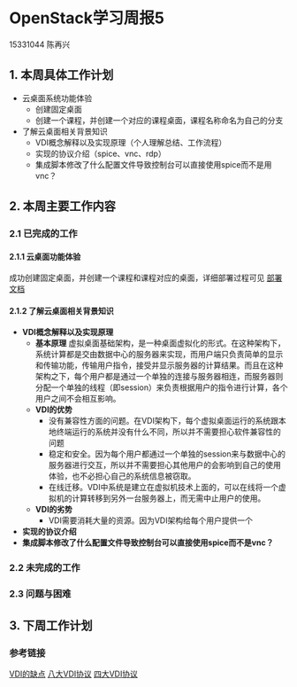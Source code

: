 # OpenStack学习周报5
15331044 陈再兴
## 1. 本周具体工作计划
- 云桌面系统功能体验
  - 创建固定桌面
  - 创建一个课程，并创建一个对应的课程桌面，课程名称命名为自己的分支
- 了解云桌面相关背景知识
  - VDI概念解释以及实现原理（个人理解总结、工作流程）
  - 实现的协议介绍（spice、vnc、rdp）
  - 集成脚本修改了什么配置文件导致控制台可以直接使用spice而不是用vnc？
## 2. 本周主要工作内容
### 2.1 已完成的工作
#### 2.1.1 云桌面功能体验
成功创建固定桌面，并创建一个课程和课程对应的桌面，详细部署过程可见 [部署文档](https://github.com/CourseCloudDesktop/cloudDesktop/blob/wcl-develop/task5/部署文档.md)
#### 2.1.2 了解云桌面相关背景知识
- **VDI概念解释以及实现原理**
  - **基本原理**  虚拟桌面基础架构，是一种桌面虚拟化的形式。在这种架构下，系统计算都是交由数据中心的服务器来实现，而用户端只负责简单的显示和传输功能，传输用户指令，接受并显示服务器的计算结果。而且在这种架构之下，每个用户都是通过一个单独的连接与服务器相连，而服务器则分配一个单独的线程（即session）来负责根据用户的指令进行计算，各个用户之间不会相互影响。
  - **VDI的优势**
    - 没有兼容性方面的问题。在VDI架构下，每个虚拟桌面运行的系统跟本地终端运行的系统并没有什么不同，所以并不需要担心软件兼容性的问题
    - 稳定和安全。因为每个用户都通过一个单独的session来与数据中心的服务器进行交互，所以并不需要担心其他用户的会影响到自己的使用体验，也不必担心自己的系统信息被窃取。
    - 在线迁移。VDI中系统是建立在虚拟机技术上面的，可以在线将一个虚拟机的计算转移到另外一台服务器上，而无需中止用户的使用。
  - **VDI的劣势**
    - VDI需要消耗大量的资源。因为VDI架构给每个用户提供一个
- **实现的协议介绍**
- **集成脚本修改了什么配置文件导致控制台可以直接使用spice而不是vnc？**
### 2.2 未完成的工作
### 2.3 问题与困难
## 3. 下周工作计划
### 参考链接
[VDI的缺点](https://www.cnblogs.com/gwic/p/3380894.html)
[八大VDI协议](https://blog.csdn.net/gxp/article/details/8691015)
[四大VDI协议](http://virtual.51cto.com/art/201801/564530.htm)
